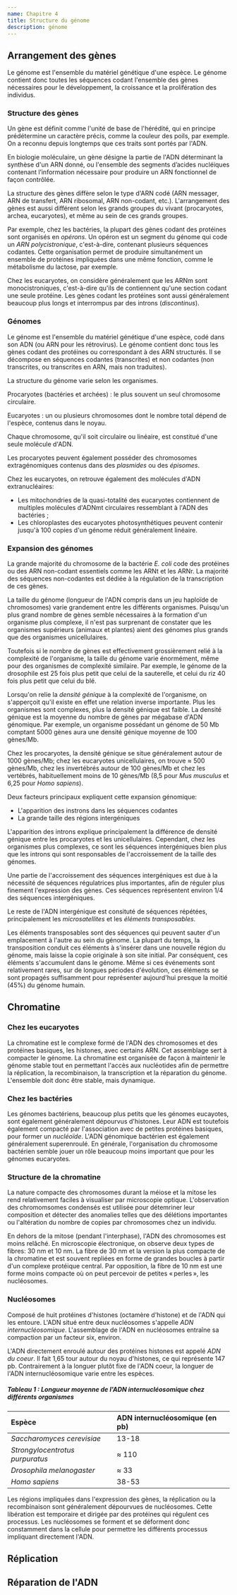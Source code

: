 ```yaml
---
name: Chapitre 4
title: Structure du génome
description: génome
---
```


## Arrangement des gènes

Le génome est l'ensemble du matériel génétique d'une espèce.
Le génome contient donc toutes les séquences codant l'ensemble des gènes nécessaires pour le développement, la croissance et la prolifération des individus.

### Structure des gènes

Un gène est définit comme l'unité de base de l'hérédité, qui en principe prédétermine un caractère précis, comme la couleur des poils, par exemple. On a reconnu depuis longtemps que ces traits sont portés par l'ADN.

En biologie moléculaire, un gène désigne la partie de l'ADN déterminant la synthèse d'un ARN donné, ou l'ensemble des segments d’acides nucléiques contenant l’information nécessaire pour produire un ARN fonctionnel de façon contrôlée.

La structure des gènes diffère selon le type d'ARN codé (ARN messager, ARN de transfert, ARN ribosomal, ARN non-codant, etc.). L'arrangement des gènes est aussi différent selon les grands groupes du vivant (procaryotes, archea, eucaryotes), et même au sein de ces grands groupes.

Par exemple, chez les bactéries, la plupart des gènes codant des protéines sont organisés en *opérons*. Un opéron est un segment du génome qui code un *ARN polycistronique*, c'est-à-dire, contenant plusieurs séquences codantes. Cette organisation permet de produire simultanément un ensemble de protéines impliquées dans une même fonction, comme le métabolisme du lactose, par exemple.

Chez les eucaryotes, on considère généralement que les ARNm sont monocistroniques, c'est-à-dire qu'ils de contiennent qu'une section codant une seule protéine. Les gènes codant les protéines sont aussi généralement beaucoup plus longs et interrompus par des introns (*discontinus*).

### Génomes

Le génome est l'ensemble du matériel génétique d'une espèce, codé dans son ADN (ou ARN pour les rétrovirus). Le génome contient donc tous les gènes codant des protéines ou correspondant à des ARN structurés. Il se décompose en séquences codantes (transcrites) et non codantes (non transcrites, ou transcrites en ARN, mais non traduites).

La structure du génome varie selon les organismes.

Procaryotes (bactéries et archées)
: le plus souvent un seul chromosome circulaire.

Eucaryotes
: un ou plusieurs chromosomes dont le nombre total dépend de l'espèce, contenus dans le noyau.

Chaque chromosome, qu'il soit circulaire ou linéaire, est constitué d'une seule molécule d'ADN.

Les procaryotes peuvent également posséder des chromosomes extragénomiques contenus dans des *plasmides* ou des *épisomes*.

Chez les eucaryotes, on retrouve également des molécules d'ADN extranucléaires:

- Les mitochondries de la quasi-totalité des eucaryotes contiennent de multiples molécules d'ADNmt circulaires ressemblant à l'ADN des bactéries ;
- Les chloroplastes des eucaryotes photosynthétiques peuvent contenir jusqu'à 100 copies d'un génome réduit généralement linéaire.

### Expansion des génomes

La grande majorité du chromosome de la bactérie _E. coli_ code des protéines ou des ARN non-codant essentiels comme les ARNt et les ARNr. La majorité des séquences non-codantes est dédiée à la régulation de la transcription de ces gènes.

La taille du génome (longueur de l'ADN compris dans un jeu haploïde de chromosomes) varie grandement entre les différents organismes. Puisqu'un plus grand nombre de gènes semble nécessaires à la formation d'un organisme plus complexe, il n'est pas surprenant de constater que les organismes supérieurs (animaux et plantes) aient des génomes plus grands que des organismes unicellulaires.

Toutefois si le nombre de gènes est effectivement grossièrement relié à la complexité de l'organisme, la taille du génome varie énormément, même pour des organismes de complexité similaire. Par exemple, le génome de la drosophile est 25 fois plus petit que celui de la sauterelle, et celui du riz 40 fois plus petit que celui du blé.

Lorsqu'on relie la *densité génique* à la complexité de l'organisme, on s'apperçoit qu'il existe en effet une relation inverse importante. Plus les organismes sont complexes, plus la densité génique est faible. La densité génique est la moyenne du nombre de gènes par mégabase d'ADN génomique. Par exemple, un organisme possédant un génome de 50 Mb comptant 5000 gènes aura une densité génique moyenne de 100 gènes/Mb.

Chez les procaryotes, la densité génique se situe généralement autour de 1000 gènes/Mb; chez les eucaryotes unicellulaires, on trouve $\approx$ 500 gènes/Mb, chez les invertébrés autour de 100 gènes/Mb et chez les vertébrés, habituellement moins de 10 gènes/Mb (8,5 pour *Mus musculus* et 6,25 pour *Homo sapiens*).

Deux facteurs principaux expliquent cette expansion génomique:

- L'apparition des instrons dans les séquences codantes
- La grande taille des régions intergéniques

L'apparition des introns explique principalement la différence de densité génique entre les procaryotes et les unicellulaires. Cependant, chez les organismes plus complexes, ce sont les séquences intergéniques bien plus que les introns qui sont responsables de l'accroissement de la taille des génomes.

Une partie de l'accroissement des séquences intergéniques est due à la nécessité de séquences régulatrices plus importantes, afin de réguler plus finement l'expression des gènes. Ces séquences représentent environ 1/4 des séquences intergéniques.

Le reste de l'ADN intergénique est consituté de séquences répétées, principalement les *microsatellites* et les *éléments transposables*.

Les éléments transposables sont des séquences qui peuvent sauter d'un emplacement à l'autre au sein du génome. La plupart du temps, la transposition conduit ces éléments à s'insérer dans une nouvelle région du génome, mais laisse la copie originale à son site initial. Par conséquent, ces éléments s'accumulent dans le génome. Même si ces événements sont relativement rares, sur de longues périodes d'évolution, ces éléments se sont propagés suffisamment pour représenter aujourd'hui presque la moitié (45%) du génome humain.

## Chromatine

### Chez les eucaryotes

La chromatine est le complexe formé de l'ADN des chromosomes et des protéines basiques, les histones, avec certains ARN. Cet assemblage sert à compacter le génome. La chromatine est organisée de façon à maintenir le génome stable tout en permettant l'accès aux nucléotides afin de permettre la réplication, la recombinaison, la transcription et la réparation du génome. L'ensemble doit donc être stable, mais dynamique.

### Chez les bactéries

Les génomes bactériens, beaucoup plus petits que les génomes eucayotes, sont également généralement dépourvus d'histones. Leur ADN est toutefois également compacté par l'association avec de petites protéines basiques, pour former un *nucléoïde*. L'ADN génomique bactérien est également généralement superenroulé. En générale, l'organisation du chromosome bactérien semble jouer un rôle beaucoup moins important que pour les génomes eucaryotes.

### Structure de la chromatine

La nature compacte des chromosomes durant la méiose et la mitose les rend relativement faciles à visualiser par microscopie optique. L'observation des chromomsomes condensés est utilisée pour détemriner leur composition et détecter des anomalies telles que des délétions importantes ou l'altération du nombre de copies par chromosomes chez un individu.

En dehors de la mitose (pendant l'interphase), l'ADN des chromosomes est moins relâché. En microscopie électronique, on observe deux types de fibres: 30 nm et 10 nm. La fibre de 30 nm et la version la plus compacte de la chromatine et est souvent repliées en forme de grandes boucles à partir d'un complexe protéique central. Par opposition, la fibre de 10 nm est une forme moins compacte où on peut percevoir de petites &laquo;&#8239;perles&#8239;&raquo;, les nucléosomes.

### Nucléosomes

Composé de huit protéines d'histones (octamère d'histone) et de l'ADN qui les entoure. L'ADN situé entre deux nucléosomes s'appelle *ADN internucléosomique*. L'assemblage de l'ADN en nucléosomes entraîne sa compaction par un facteur six, environ.

L'ADN directement enroulé autour des protéines histones est appelé *ADN du coeur*. Il fait 1,65 tour autour du noyau d'histones, ce qui représente 147 pb. Contrairement à la longuer plutôt fixe de l'ADN coeur, la longuer de l'ADN internucléosomique varie entre les espèces.

##### Tableau 1 : Longueur moyenne de l'ADN internucléosomique chez différents organismes

| Espèce    |   ADN internucléosomique (en pb)  |
|:----------|:--------|
| *Saccharomyces cerevisiae*    |   13-18   |
| *Strongylocentrotus purpuratus*   |   $\approx$ 110   |
| *Drosophila melanogaster* |   $\approx$ 33   |
| *Homo sapiens*    |   38-53   |

Les régions impliquées dans l'expression des gènes, la réplication ou la recombinaison sont généralement dépourvues de nucléosomes. Cette libération est temporaire et dirigée par des protéines qui régulent ces processus. Les nucléosomes se forment et se déforment donc constamment dans la cellule pour permettre les différents processus impliquant directement l'ADN.

## Réplication

## Réparation de l'ADN

